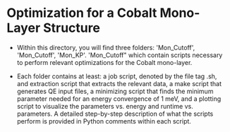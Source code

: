 # Optimization for a Cobalt Mono-Layer Structure

* Within this directory, you will find three folders: 'Mon_Cutoff', 'Mon_Cutoff', 'Mon_KP'. 'Mon_Cutoff" which contain scripts necessary
to perform relevant optimizations for the Cobalt mono-layer.

* Each folder contains at least: a job script, denoted by the file tag .sh, and extraction script that extracts the relevant data,
a make script that generates QE input files, a minimizing script that finds the minimum parameter needed for an energy convergence of 1 meV,
and a plotting script to visualize the parameters vs. energy and runtime vs. parameters. A detailed step-by-step description of what
the scripts perform is provided in Python comments within each script.
